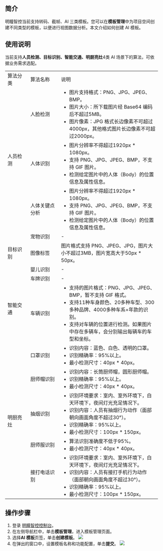 ## 简介

明瞳智控当前支持转码、截帧、AI 三类模板。您可以在**模板管理**中为项目空间创建不同类型的模板，以便进行视图数据分析。本文介绍如何创建 AI 模板。

## 使用说明

当前支持**人员检测、目标识别、智能交通、明厨亮灶**4类 AI 场景下的算法，可依据业务需求选配。
<table>
 <tr><td style="width: 15%">算法分类</td><td style="width: 20%">算法名称</td><td style="width: 65%">说明</td></tr>
	<tr>
		<td rowspan="5">人员检测</td>
    <td>人脸检测</td>
    <td><ul  style="margin: 0;"><li>图片支持格式：PNG、JPG、JPEG、BMP。</li><li>图片大小：所下载图片经 Base64 编码后不超过5MB。</li><li>图片像素：JPG 格式长边像素不可超过4000px，其他格式图片长边像素不可超过2000px。</li></ul></td>
	<tr>
	<tr>
		<td>人体识别</td>
		<td><ul  style="margin: 0;"><li>图片分辨率不得超过1920px * 1080px。</li><li>支持 PNG、JPG、JPEG、BMP，不支持 GIF 图片。</li><li>检测给定图片中的人体（Body）的位置信息及属性信息。</li></ul></td>
	<tr>
  <tr>
		<td>人体关键点分析</td>
		<td><ul  style="margin: 0;"><li>图片分辨率不得超过1920px * 1080px。</li><li>支持 PNG、JPG、JPEG、BMP，不支持 GIF 图片。</li><li>检测给定图片中的人体（Body）的位置信息及属性信息。</li></ul></td>
	</tr>
 <tr>
		<td rowspan="5">目标识别</td>
    <td>宠物识别</td>
    <td>-</td>
	<tr>
	<tr>
		<td>图像标签</td>
		<td>图片格式支持 PNG、JPEG、JPG，图片大小不超过3MB，图片宽高大于50px * 50px。</td>
	<tr>
  <tr>
		<td>婴儿识别</td>
		<td>-</td>
	</tr>
    <tr>
		<td rowspan="4">智能交通</td>
    <td>车牌识别</td>
    <td>-</td>
	<tr>
	<tr>
		<td>车辆识别</td>
		<td><ul  style="margin: 0;"><li>支持的图片格式：PNG、JPG、JPEG、BMP，暂不支持 GIF 格式。</li><li>支持11种车身颜色、20多种车型、300多种品牌、4000多种车系+年款的识别。</li><li>支持对车辆的位置进行检测。如果图片中存在多辆车，会分别输出每辆车的车型和坐标。</li></ul></td>
	<tr>
  <tr>
		<td rowspan="7">明厨亮灶</td>
    <td>口罩识别</td>
    <td><ul  style="margin: 0;"><li>识别内容：蓝色、白色、透明的口罩。</li><li>识别精确率：95%以上。</li><li>最小检测尺寸：40px * 40px。</li></ul></td>
	<tr>
	<tr>
		<td>厨师帽识别</td>
		<td><ul  style="margin: 0;"><li>识别内容：长筒厨师帽，圆形厨师帽。</li><li>识别精确率：95%以上。</li><li>最小检测尺寸：40px * 40px。</li></ul></td>
	<tr>
  <tr>
		<td>抽烟识别</td>
		<td><ul  style="margin: 0;"><li>识别环境要求：室内、室外环境下，白天环境下，夜间灯光充足情况下。</li><li>识别内容：人员有抽烟行为动作（面部朝向画面角度不超过30°）。</li><li>识别精确率：95%以上。</li><li>最小检测尺寸：100px * 150px。</li></ul></td>
	</tr>
   <tr>
		<td>厨师服识别</td>
		<td><ul  style="margin: 0;"><li>算法识别准确度不低于95%。</li><li>最小检测尺寸：40px * 40px。</li></ul></td>
	</tr>
     <tr>
		<td>接打电话识别</td>
		<td><ul  style="margin: 0;"><li>识别环境要求：室内、室外环境下，白天环境下，夜间灯光充足情况下。</li><li>识别内容：人员有接打手机行为动作（面部朝向画面角度不超过30°）。</li><li>识别精确率：95%以上。</li><li>最小检测尺寸：100px * 150px。</li></ul></td>
	</tr>
</table>


## 操作步骤

1. 登录 [明瞳智控控制台](https://console.cloud.tencent.com/iss)。
2. 在左侧导航栏中，单击**模板管理**，进入模板管理页面。
3. 选择**AI 模板**页签，单击**创建模板**。
![](https://qcloudimg.tencent-cloud.cn/raw/dc946e562d4ce8816c0707429e04a370.png)
4. 在弹出的窗口中，设置模板名称和功能配置，单击**提交**。
![](https://qcloudimg.tencent-cloud.cn/raw/962ac92ef4859e47781397d0c32700c3.png)





